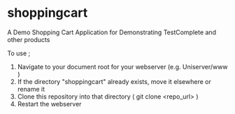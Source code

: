 # shoppingcart
A Demo Shopping Cart Application for Demonstrating TestComplete and other products

To use ;
1. Navigate to your document root for your webserver (e.g. Uniserver/www )
2. If the directory "shoppingcart" already exists, move it elsewhere or rename it
3. Clone this repository into that directory ( git clone <repo_url> )
4. Restart the webserver 
